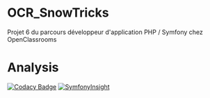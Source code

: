 # OCR_SnowTricks
Projet 6 du parcours développeur d'application PHP / Symfony chez OpenClassrooms

# Analysis

[![Codacy Badge](https://app.codacy.com/project/badge/Grade/1504ef8461814c88b5bbad596657fd61)](https://www.codacy.com/gh/maxence-bonnet/OCR_SnowTricks/dashboard?utm_source=github.com&amp;utm_medium=referral&amp;utm_content=maxence-bonnet/OCR_SnowTricks&amp;utm_campaign=Badge_Grade) [![SymfonyInsight](https://insight.symfony.com/projects/af020a04-a199-43db-9d08-f242580f54ee/mini.svg)](https://insight.symfony.com/projects/af020a04-a199-43db-9d08-f242580f54ee)
